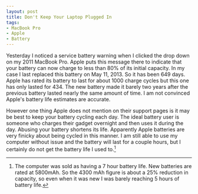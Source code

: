 ```yaml
---
layout: post
title: Don't Keep Your Laptop Plugged In
tags: 
- MacBook Pro
- Apple
- Battery
---
```

Yesterday I noticed a service battery warning when I clicked the drop down on my 2011 MacBook Pro. Apple puts this message there to indicate that your battery can now charge to less than 80% of its initial capacity. In my case I last replaced this battery on May 11, 2013. So it has been 649 days. Apple has rated its battery to last for about 1000 charge cycles but this one has only lasted for 434. The new battery made it barely two years after the previous battery lasted nearly the same amount of time. I am not convinced Apple's battery life estimates are accurate. 

However one thing Apple does not mention on their support pages is it may be best to keep your battery cycling each day. The ideal battery user is someone who charges their gadget overnight and then uses it during the day. Abusing your battery shortens its life. Apparently Apple batteries are very finicky about being cycled in this manner. I am still able to use my computer without issue and the battery will last for a couple hours, but I certainly do not get the battery life I used to.[^1]

[^1]: The computer was sold as having a 7 hour battery life. New batteries are rated at 5800mAh. So the 4300 mAh figure is about a 25% reduction in capacity, so even when it was new I was barely reaching 5 hours of battery life.
